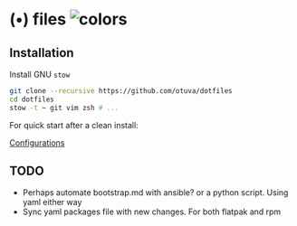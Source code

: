 # (•) files ![colors](https://user-images.githubusercontent.com/24392180/202919385-74f1d901-459c-4e5b-8b84-a8a853ea4d46.png)

## Installation

Install GNU `stow`

```bash
git clone --recursive https://github.com/otuva/dotfiles
cd dotfiles
stow -t ~ git vim zsh # ...
```

For quick start after a clean install:

[Configurations](bootstrap.md)

## TODO

- Perhaps automate bootstrap.md with ansible? or a python script. Using yaml either way
- Sync yaml packages file with new changes. For both flatpak and rpm